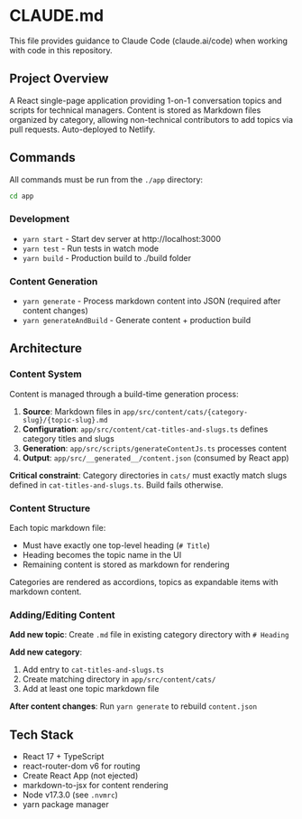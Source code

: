 # CLAUDE.md

This file provides guidance to Claude Code (claude.ai/code) when working with code in this repository.

## Project Overview

A React single-page application providing 1-on-1 conversation topics and scripts for technical managers. Content is stored as Markdown files organized by category, allowing non-technical contributors to add topics via pull requests. Auto-deployed to Netlify.

## Commands

All commands must be run from the `./app` directory:

```bash
cd app
```

### Development
- `yarn start` - Start dev server at http://localhost:3000
- `yarn test` - Run tests in watch mode
- `yarn build` - Production build to ./build folder

### Content Generation
- `yarn generate` - Process markdown content into JSON (required after content changes)
- `yarn generateAndBuild` - Generate content + production build

## Architecture

### Content System

Content is managed through a build-time generation process:

1. **Source**: Markdown files in `app/src/content/cats/{category-slug}/{topic-slug}.md`
2. **Configuration**: `app/src/content/cat-titles-and-slugs.ts` defines category titles and slugs
3. **Generation**: `app/src/scripts/generateContentJs.ts` processes content
4. **Output**: `app/src/__generated__/content.json` (consumed by React app)

**Critical constraint**: Category directories in `cats/` must exactly match slugs defined in `cat-titles-and-slugs.ts`. Build fails otherwise.

### Content Structure

Each topic markdown file:
- Must have exactly one top-level heading (`# Title`)
- Heading becomes the topic name in the UI
- Remaining content is stored as markdown for rendering

Categories are rendered as accordions, topics as expandable items with markdown content.

### Adding/Editing Content

**Add new topic**: Create `.md` file in existing category directory with `# Heading`

**Add new category**:
1. Add entry to `cat-titles-and-slugs.ts`
2. Create matching directory in `app/src/content/cats/`
3. Add at least one topic markdown file

**After content changes**: Run `yarn generate` to rebuild `content.json`

## Tech Stack

- React 17 + TypeScript
- react-router-dom v6 for routing
- Create React App (not ejected)
- markdown-to-jsx for content rendering
- Node v17.3.0 (see `.nvmrc`)
- yarn package manager
